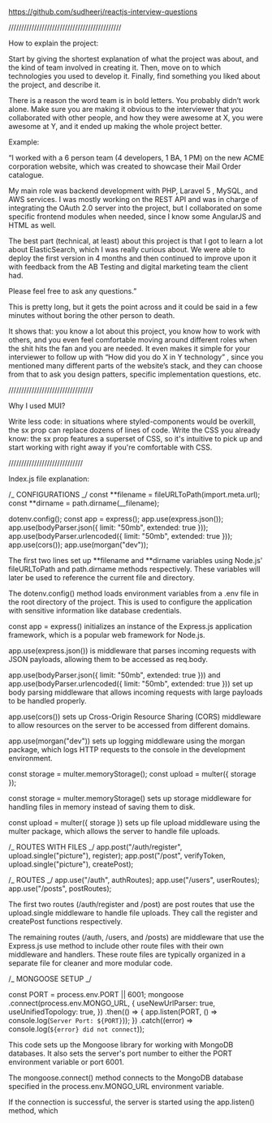 https://github.com/sudheerj/reactjs-interview-questions

////////////////////////////////////////////

How to explain the project:

Start by giving the shortest explanation of what the project was about, and the kind of team involved in creating it. Then, move on to which technologies you used to develop it. Finally, find something you liked about the project, and describe it.

There is a reason the word team is in bold letters. You probably didn’t work alone. Make sure you are making it obvious to the interviewer that you collaborated with other people, and how they were awesome at X, you were awesome at Y, and it ended up making the whole project better.

Example:

“I worked with a 6 person team (4 developers, 1 BA, 1 PM) on the new ACME corporation website, which was created to showcase their Mail Order catalogue.

My main role was backend development with PHP, Laravel 5 , MySQL, and AWS services. I was mostly working on the REST API and was in charge of integrating the OAuth 2.0 server into the project, but I collaborated on some specific frontend modules when needed, since I know some AngularJS and HTML as well.

The best part (technical, at least) about this project is that I got to learn a lot about ElasticSearch, which I was really curious about. We were able to deploy the first version in 4 months and then continued to improve upon it with feedback from the AB Testing and digital marketing team the client had.

Please feel free to ask any questions.”

This is pretty long, but it gets the point across and it could be said in a few minutes without boring the other person to death.

It shows that: you know a lot about this project, you know how to work with others, and you even feel comfortable moving around different roles when the shit hits the fan and you are needed. It even makes it simple for your interviewer to follow up with “How did you do X in Y technology” , since you mentioned many different parts of the website’s stack, and they can choose from that to ask you design patters, specific implementation questions, etc.

/////////////////////////////////

Why I used MUI?

Write less code: in situations where styled-components would be overkill, the sx prop can replace dozens of lines of code. Write the CSS you already know: the sx prop features a superset of CSS, so it's intuitive to pick up and start working with right away if you're comfortable with CSS.

/////////////////////////////

Index.js file explanation:

/_ CONFIGURATIONS _/
const **filename = fileURLToPath(import.meta.url);
const **dirname = path.dirname(\_\_filename);

dotenv.config();
const app = express();
app.use(express.json());
app.use(bodyParser.json({ limit: "50mb", extended: true }));
app.use(bodyParser.urlencoded({ limit: "50mb", extended: true }));
app.use(cors());
app.use(morgan("dev"));

The first two lines set up **filename and **dirname variables using Node.js' fileURLToPath and path.dirname methods respectively. These variables will later be used to reference the current file and directory.

The dotenv.config() method loads environment variables from a .env file in the root directory of the project. This is used to configure the application with sensitive information like database credentials.

const app = express() initializes an instance of the Express.js application framework, which is a popular web framework for Node.js.

app.use(express.json()) is middleware that parses incoming requests with JSON payloads, allowing them to be accessed as req.body.

app.use(bodyParser.json({ limit: "50mb", extended: true })) and app.use(bodyParser.urlencoded({ limit: "50mb", extended: true })) set up body parsing middleware that allows incoming requests with large payloads to be handled properly.

app.use(cors()) sets up Cross-Origin Resource Sharing (CORS) middleware to allow resources on the server to be accessed from different domains.

app.use(morgan("dev")) sets up logging middleware using the morgan package, which logs HTTP requests to the console in the development environment.

const storage = multer.memoryStorage();
const upload = multer({ storage });

const storage = multer.memoryStorage() sets up storage middleware for handling files in memory instead of saving them to disk.

const upload = multer({ storage }) sets up file upload middleware using the multer package, which allows the server to handle file uploads.

/_ ROUTES WITH FILES _/
app.post("/auth/register", upload.single("picture"), register);
app.post("/post", verifyToken, upload.single("picture"), createPost);

/_ ROUTES _/
app.use("/auth", authRoutes);
app.use("/users", userRoutes);
app.use("/posts", postRoutes);

The first two routes (/auth/register and /post) are post routes that use the upload.single middleware to handle file uploads. They call the register and createPost functions respectively.

The remaining routes (/auth, /users, and /posts) are middleware that use the Express.js use method to include other route files with their own middleware and handlers. These route files are typically organized in a separate file for cleaner and more modular code.

/_ MONGOOSE SETUP _/

const PORT = process.env.PORT || 6001;
mongoose
.connect(process.env.MONGO_URL, {
useNewUrlParser: true,
useUnifiedTopology: true,
})
.then(() => {
app.listen(PORT, () => console.log(`Server Port: ${PORT}`));
})
.catch((error) => console.log(`${error} did not connect`));

This code sets up the Mongoose library for working with MongoDB databases. It also sets the server's port number to either the PORT environment variable or port 6001.

The mongoose.connect() method connects to the MongoDB database specified in the process.env.MONGO_URL environment variable.

If the connection is successful, the server is started using the app.listen() method, which
